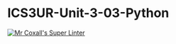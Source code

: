 # ICS3UR-Unit-3-03-Python

[![Mr Coxall's Super Linter](https://github.com/KaitlynIp64/ICS3UR-Unit-3-03-Python/workflows/Mr%20Coxall's%20Super%20Linter/badge.svg)](https://github.com/KaitlynIp64/ICS3UR-Unit-3-03-Python/actions/)
